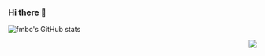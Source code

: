 ### Hi there 👋

![fmbc's GitHub stats](https://github-readme-stats.vercel.app/api?username=fmbc&show_icons=true&theme=highcontrast)   

<img align='right' src="http://mazassumnida.wtf/api/v2/generate_badge?boj=doodlingfun">

